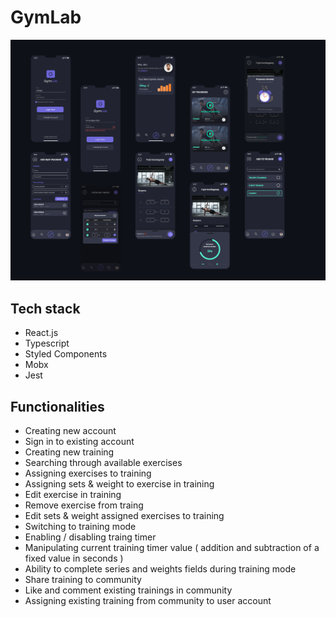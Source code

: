 # GymLab


![](src/assets/img/app-preview.png)

## Tech stack
- React.js
- Typescript
- Styled Components
- Mobx
- Jest

## Functionalities

- Creating new account
- Sign in to existing account
- Creating new training
- Searching through available exercises
- Assigning exercises to training
- Assigning sets & weight to exercise in training
- Edit exercise in training
- Remove exercise from traing
- Edit sets & weight assigned exercises to training
- Switching to training mode
- Enabling / disabling traing timer
- Manipulating current training timer value ( addition and subtraction of a fixed value in seconds )
- Ability to complete series and weights fields during training mode  
- Share training to community
- Like and comment existing trainings in community
- Assigning existing training from community to user account

